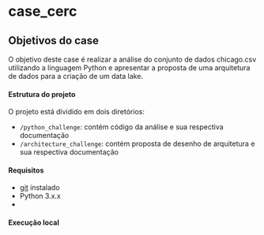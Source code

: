 # case_cerc
## Objetivos do case
O objetivo deste case é realizar a análise do conjunto de dados chicago.csv utilizando a linguagem Python e apresentar a proposta de uma arquitetura de dados para a criação de um data lake.


#### Estrutura do projeto
O projeto está dividido em dois diretórios:
* ````/python_challenge````: contém código da análise e sua respectiva documentação
* ````/architecture_challenge````: contém proposta de desenho de arquitetura e sua respectiva documentação

#### Requisitos
* [git](https://git-scm.com/) instalado
* Python 3.x.x
* 

#### Execução local

